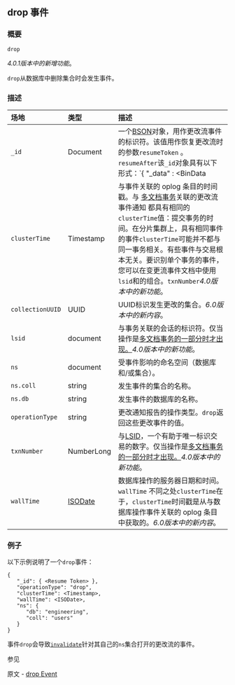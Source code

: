 ## drop 事件

### 概要

`drop`

*4.0.1版本中的新增功能*。

`drop`从数据库中删除集合时会发生事件。

### 描述

| 场地             | 类型                                                         | 描述                                                         |
| :--------------- | :----------------------------------------------------------- | :----------------------------------------------------------- |
| `_id`            | Document                                                     | 一个[BSON](https://www.mongodb.com/docs/manual/reference/glossary/#std-term-BSON)对象，用作更改流事件的标识符。该值用作恢复更改流时的参数`resumeToken` 。`resumeAfter`该`_id`对象具有以下形式：`{   "_data" : <BinData|hex string>}`该`_data`类型取决于 MongoDB 版本，在某些情况下，还取决于更改流打开或恢复时的[功能兼容性版本 (fCV) 。](https://www.mongodb.com/docs/manual/reference/command/setFeatureCompatibilityVersion/#std-label-view-fcv)有关类型的完整列表，请参阅[恢复令牌](https://www.mongodb.com/docs/manual/changeStreams/#std-label-change-stream-resume-token)`_data`。有关通过 恢复更改流的示例`resumeToken`，请参阅 [恢复更改流。](https://www.mongodb.com/docs/manual/changeStreams/#std-label-change-stream-resume) |
| `clusterTime`    | Timestamp                                                    | 与事件关联的 oplog 条目的时间戳。与 [多文档事务](https://www.mongodb.com/docs/manual/core/transactions/#std-label-transactions)关联的更改流事件通知 都具有相同的`clusterTime`值：提交事务的时间。在分片集群上，具有相同事件的事件`clusterTime`可能并不都与同一事务相关。有些事件与交易根本无关。要识别单个事务的事件，您可以在变更流事件文档中使用`lsid`和的组合。`txnNumber`*4.0版本中的新功能*。 |
| `collectionUUID` | UUID                                                         | UUID标识发生更改的集合。*6.0版本中的新内容*。                |
| `lsid`           | document                                                     | 与事务关联的会话的标识符。仅当操作是[多文档事务的一部分时才出现。](https://www.mongodb.com/docs/manual/core/transactions/)*4.0版本中的新功能*。 |
| `ns`             | document                                                     | 受事件影响的命名空间（数据库和/或集合）。                    |
| `ns.coll`        | string                                                       | 发生事件的集合的名称。                                       |
| `ns.db`          | string                                                       | 发生事件的数据库的名称。                                     |
| `operationType`  | string                                                       | 更改通知报告的操作类型。`drop`返回这些更改事件的值。         |
| `txnNumber`      | NumberLong                                                   | 与[LSID](https://www.mongodb.com/docs/manual/reference/change-events/drop/#std-label--idref--lsid)，一个有助于唯一标识交易的数字。仅当操作是[多文档事务的一部分时才出现。](https://www.mongodb.com/docs/manual/core/transactions/)*4.0版本中的新功能*。 |
| `wallTime`       | [ ISODate](https://www.mongodb.com/docs/manual/reference/glossary/#std-term-ISODate) | 数据库操作的服务器日期和时间。`wallTime` 不同之处`clusterTime`在于，`clusterTime`时间戳是从与数据库操作事件关联的 oplog 条目中获取的。*6.0版本中的新内容*。 |

### 例子

以下示例说明了一个`drop`事件：

```
{
   "_id": { <Resume Token> },
   "operationType": "drop",
   "clusterTime": <Timestamp>,
   "wallTime": <ISODate>,
   "ns": {
      "db": "engineering",
      "coll": "users"
   }
}
```



事件`drop`会导致[`invalidate`](https://www.mongodb.com/docs/manual/reference/change-events/invalidate/#mongodb-data-invalidate)针对其自己的`ns`集合打开的更改流的事件。





参见

原文 - [drop Event](https://www.mongodb.com/docs/manual/reference/change-events/drop/ )

